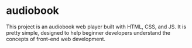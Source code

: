 # audiobook
This project is an audiobook web player built with HTML, CSS, and JS. It is pretty simple, designed to help beginner developers understand the concepts of front-end web development.
